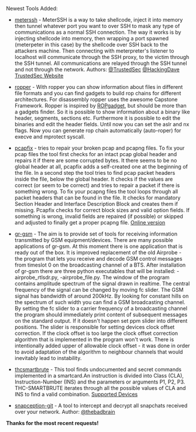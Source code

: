 Newest Tools Added:

* [meterssh](https://github.com/trustedsec/meterssh) - MeterSSH is a way to take shellcode, inject it into memory then tunnel whatever port you want to over SSH to mask any type of communications as a normal SSH connection. The way it works is by injecting shellcode into memory, then wrapping a port spawned (meterpeter in this case) by the shellcode over SSH back to the attackers machine. Then connecting with meterpreter's listener to localhost will communicate through the SSH proxy, to the victim through the SSH tunnel. All communications are relayed through the SSH tunnel and not through the network. Authors: [@TrustedSec](https://twitter.com/trustedsec) [@HackingDave](https://twitter.com/hackingdave) [TrustedSec Website](https://www.trustedsec.com )

* [ropper](https://scoding.de/ropper/) - With ropper you can show information about files in different file formats and you can find gadgets to build rop chains for different architectures. For disassembly ropper uses the awesome Capstone Framework. Ropper is inspired by [ROPgadget](http://shell-storm.org/project/ROPgadget/), but should be more than a gadgets finder. So it is possible to show information about a binary like header, segments, sections etc. Furthermore it is possible to edit the binaries and edit the header fields. Until now you can set the aslr and nx flags. Now you can generate rop chain automatically (auto-roper)  for execve and mprotect syscall.

* [pcapfix](http://f00l.de/pcapfix/) - tries to repair your broken pcap and pcapng files. To fix your pcap files the tool first checks for an intact pcap global header and repairs it if there are some corrupted bytes. It there seems to be no global header at all, pcapfix adds a self-created one at the beginning of the file. In a second step the tool tries to find pcap packet headers inside the file, below the global header. It checks if the values are correct (or seem to be correct) and tries to repair a packet if there is something wrong. To fix your pcapng files the tool loops through all packet headers that can be found in the file. It checks for mandatory Section Header and Interface Description Block and creates them if missing. Pcapfix checks for correct block sizes and valid option fields. If something is wrong, invalid fields are repaired (if possible) or skipped and adjusted to finally get a proper pcapng file. [Online version](http://f00l.de/hacking/pcapfix.php)

* [gr-gsm](https://github.com/ptrkrysik/gr-gsm) - The aim is to provide set of tools for receiving information transmitted by GSM equipment/devices. There are many possible applications of gr-gsm. At this moment there is one application that is ready out of the box. It is improved replacement of the old Airprobe - the program that lets you receive and decode GSM control messages from timeslot 0 on the broadcasting channel of a BTS. After installation of gr-gsm there are three python executables that will be installed: -airprobe_rtlsdr.py, -airprobe_file.py. The window of the program contains amplitude spectrum of the signal drawn in realtime. The central frequency of the signal can be changed by moving fc slider. The GSM signal has bandwidth of around 200kHz. By looking for constant hills on the spectrum of such width you can find a GSM broadcasting channel. By setting the fc slider to a carrier frequency of a broadcasting channel the program should immediately print content of subsequent messages on the standard output. If it doesn't happen set ppm slider into different positions. The slider is responsible for setting devices clock offset correction. If the clock offset is too large the clock offset correction algorithm that is implemented in the program won't work. There is intentionally added upper of allowable clock offset - it was done in order to avoid adaptation of the algorithm to neighbour channels that would inevitably lead to instability.

* [thcsmartbrute](https://www.thc.org/thc-smartbrute/) - This tool finds undocumented and secret commands implemented in a smartcard.An instruction is divided into Class (CLA), Instruction-Number (INS) and the
parameters or arguments P1, P2, P3. THC-SMARTBRUTE iterates through all the possible values of CLA and INS to find a valid combination. [Supported Devices](http://pcsclite.alioth.debian.org/ccid/supported.html)

* [snapception-git](https://github.com/thebradbain/snapception) - A tool to intercept and decrypt all snapchats received over your network. Author: [@thebadbrain](https://twitter.com/thebradbain)


**Thanks for the most recent requests!**
